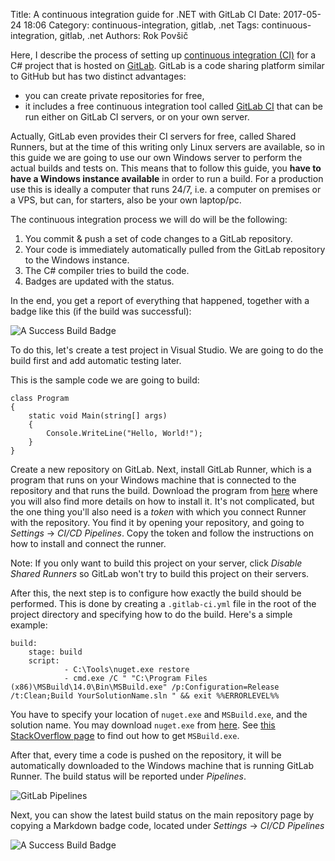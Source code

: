 Title: A continuous integration guide for .NET with GitLab CI
Date: 2017-05-24 18:06
Category: continuous-integration, gitlab, .net
Tags: continuous-integration, gitlab, .net
Authors: Rok Povšič

Here, I describe the process of setting up [continuous integration (CI)](https://en.wikipedia.org/wiki/Continuous_integration) for a C# project that is hosted on [GitLab](https://gitlab.com). GitLab is a code sharing platform similar to GitHub but has two distinct advantages:

- you can create private repositories for free,
- it includes a free continuous integration tool called [GitLab CI](https://about.gitlab.com/gitlab-ci/) that can be run either on GitLab CI servers, or on your own server.

Actually, GitLab even provides their CI servers for free, called Shared Runners, but at the time of this writing only Linux servers are available, so in this guide we are going to use our own Windows server to perform the actual builds and tests on. This means that to follow this guide, you **have to have a Windows instance available** in order to run a build. For a production use this is ideally a computer that runs 24/7, i.e. a computer on premises or a VPS, but can, for starters, also be your own laptop/pc.

The continuous integration process we will do will be the following:

1. You commit & push a set of code changes to a GitLab repository.
2. Your code is immediately automatically pulled from the GitLab repository to the Windows instance.
3. The C# compiler tries to build the code.
4. Badges are updated with the status.

In the end, you get a report of everything that happened, together with a badge like this (if the build was successful):

![A Success Build Badge]({filename}/images/ci-gitlab/success-badge.png)

To do this, let's create a test project in Visual Studio. We are going to do the build first and add automatic testing later.

This is the sample code we are going to build:

    class Program
    {
        static void Main(string[] args)
        {
            Console.WriteLine("Hello, World!");
        }
    }

Create a new repository on GitLab. Next, install GitLab Runner, which is a program that runs on your Windows machine that is connected to the repository and that runs the build. Download the program from [here](https://docs.gitlab.com/runner/install/windows.html) where you will also find more details on how to install it. It's not complicated, but the one thing you'll also need is a *token* with which you connect Runner with the repository. You find it by opening your repository, and going to *Settings* -> *CI/CD Pipelines*. Copy the token and follow the instructions on how to install and connect the runner.

Note: If you only want to build this project on your server, click *Disable Shared Runners* so GitLab won't try to build this project on their servers.

After this, the next step is to configure how exactly the build should be performed. This is done by creating a `.gitlab-ci.yml` file in the root of the project directory and specifying how to do the build. Here's a simple example:

    build:
        stage: build
        script:
                - C:\Tools\nuget.exe restore
                - cmd.exe /C " "C:\Program Files (x86)\MSBuild\14.0\Bin\MSBuild.exe" /p:Configuration=Release /t:Clean;Build YourSolutionName.sln " && exit %%ERRORLEVEL%%

You have to specify your location of `nuget.exe` and `MSBuild.exe`, and the solution name. You may download `nuget.exe` from [here](http://dist.nuget.org/). See [this StackOverflow page](https://stackoverflow.com/questions/42696948/how-can-i-install-the-vs2017-version-of-msbuild-on-a-build-server-without-instal) to find out how to get `MSBuild.exe`.

After that, every time a code is pushed on the repository, it will be automatically downloaded to the Windows machine that is running GitLab Runner. The build status will be reported under *Pipelines*.

![GitLab Pipelines]({filename}/images/ci-gitlab/ci-pipelines.png)

Next, you can show the latest build status on the main repository page by copying a Markdown badge code, located under *Settings* -> *CI/CD Pipelines*

![A Success Build Badge]({filename}/images/ci-gitlab/success-badge.png)
